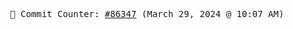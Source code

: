 <p align="center">
    <samp>
        📮 Commit Counter: <a href="https://github.com/Javascript-void0/Javascript-void0/commits/main">#86347</a> (March 29, 2024 @ 10:07 AM)
    </samp>
</p>